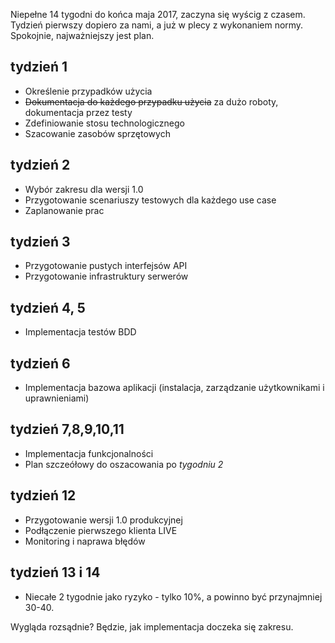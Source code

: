 [//]: # (title: Wstępny plan prac; create_date: 2017-03-01; publish_date: 2017-03-05;)

Niepełne 14 tygodni do końca maja 2017, zaczyna się wyścig z czasem. Tydzień pierwszy dopiero za nami, a już w plecy z wykonaniem normy. 
Spokojnie, najważniejszy jest plan.

## tydzień 1
- Określenie przypadków użycia
- ~~Dokumentacja do każdego przypadku użycia~~ za dużo roboty, dokumentacja przez testy
- Zdefiniowanie stosu technologicznego
- Szacowanie zasobów sprzętowych

## tydzień 2
- Wybór zakresu dla wersji 1.0
- Przygotowanie scenariuszy testowych dla każdego use case
- Zaplanowanie prac

## tydzień 3
- Przygotowanie pustych interfejsów API
- Przygotowanie infrastruktury serwerów

## tydzień 4, 5
- Implementacja testów BDD

## tydzień 6
- Implementacja bazowa aplikacji (instalacja, zarządzanie użytkownikami i uprawnieniami)

## tydzień 7,8,9,10,11
- Implementacja funkcjonalności
- Plan szczeółowy do oszacowania po _tygodniu 2_

## tydzień 12
- Przygotowanie wersji 1.0 produkcyjnej
- Podłączenie pierwszego klienta LIVE
- Monitoring i naprawa błędów

## tydzień 13 i 14
- Niecałe 2 tygodnie jako ryzyko - tylko 10%, a powinno być przynajmniej 30-40.

Wygląda rozsądnie? Będzie, jak implementacja doczeka się zakresu.
